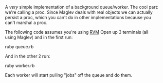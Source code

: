 A *very* simple implementation of a background queue/worker.
The cool part: we're calling a proc. Since Maglev deals with real objects we can actually persist
a proc, which you can't do in other implementations because you can't marshal a proc.

The following code assumes you're using [RVM](https://rvm.beginrescueend.com)
Open up 3 terminals (all using Maglev) and in the first run:

  ruby queue.rb

And in the other 2 run:

  ruby worker.rb

Each worker will start pulling "jobs" off the queue and do them.

